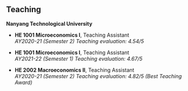 ## Teaching

**Nanyang Technological University**

- **HE 1001 Microeconomics I**, Teaching Assistant  
  *AY2020-21 (Semester 2)*
  *Teaching evaluation: 4.54/5*

- **HE 1001 Microeconomics I**, Teaching Assistant  
  *AY2021-22 (Semester 1)*
  *Teaching evaluation: 4.67/5*

- **HE 2002 Macroeconomics II**, Teaching Assistant  
  *AY2020-21 (Semester 2)*
  *Teaching evaluation: 4.82/5 (Best Teaching Award)*

